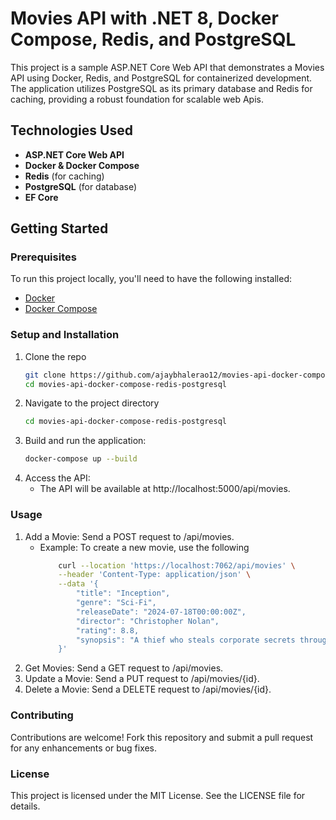 # Movies API with .NET 8, Docker Compose, Redis, and PostgreSQL

This project is a sample ASP.NET Core Web API that demonstrates a Movies API using Docker, Redis, and PostgreSQL for containerized development. The application utilizes PostgreSQL as its primary database and Redis for caching, providing a robust foundation for scalable web Apis.

## Technologies Used
- **ASP.NET Core Web API**
- **Docker & Docker Compose**
- **Redis** (for caching)
- **PostgreSQL** (for database)
- **EF Core**

## Getting Started

### Prerequisites
To run this project locally, you'll need to have the following installed:
- [Docker](https://www.docker.com/get-started)
- [Docker Compose](https://docs.docker.com/compose/install/)

### Setup and Installation
1. Clone the repo
    ```bash
    git clone https://github.com/ajaybhalerao12/movies-api-docker-compose-redis-postgresql.git
    cd movies-api-docker-compose-redis-postgresql
2. Navigate to the project directory
   ```sh
   cd movies-api-docker-compose-redis-postgresql
   ```
3. Build and run the application:
   ```sh
   docker-compose up --build
4. Access the API:
    - The API will be available at http://localhost:5000/api/movies. 

### Usage
1.  Add a Movie: Send a POST request to /api/movies.
    - Example: To create a new movie, use the following 
        ```sh
            curl --location 'https://localhost:7062/api/movies' \
            --header 'Content-Type: application/json' \
            --data '{
                "title": "Inception",
                "genre": "Sci-Fi",
                "releaseDate": "2024-07-18T00:00:00Z",
                "director": "Christopher Nolan",
                "rating": 8.8,
                "synopsis": "A thief who steals corporate secrets through the use of dream-sharing technology."
            }'
        ```
2. Get Movies: Send a GET request to /api/movies.
3. Update a Movie: Send a PUT request to /api/movies/{id}.
4. Delete a Movie: Send a DELETE request to /api/movies/{id}.

### Contributing
Contributions are welcome! Fork this repository and submit a pull request for any enhancements or bug fixes.

### License
This project is licensed under the MIT License. See the LICENSE file for details.        
